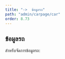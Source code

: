 ```yaml
---
title: "->  ข้อมูลรถ"
path: "admin/carpage/car"
order: 8.73
---
```


## ข้อมูลรถ

สำหรับจัดการข้อมูลรถ:
